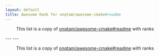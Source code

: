 ```yaml
---
layout: default
title: Awesome Rank for onqtam/awesome-cmake#readme
---
```


<p align="center">
	This list is a copy of <a href="https://github.com/onqtam/awesome-cmake#readme">onqtam/awesome-cmake#readme</a> with ranks
</p>
---
---
<p align="center">
	This list is a copy of <a href="https://github.com/onqtam/awesome-cmake#readme">onqtam/awesome-cmake#readme</a> with ranks
</p>
